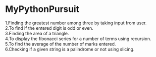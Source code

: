 # MyPythonPursuit
1.Finding the greatest number among three by taking input from user. 
<br>
2.To find if the entered digit is odd or even.
<br>
3.Finding the area of a triangle.
<br>
4.To display the fibonacci series for a number of terms using recursion.
<br>
5.To find the average of the number of marks entered.
<br>
6.Checking if a given string is a palindrome or not using slicing.
